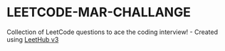 # LEETCODE-MAR-CHALLANGE
Collection of LeetCode questions to ace the coding interview! - Created using [LeetHub v3](https://github.com/raphaelheinz/LeetHub-3.0)

